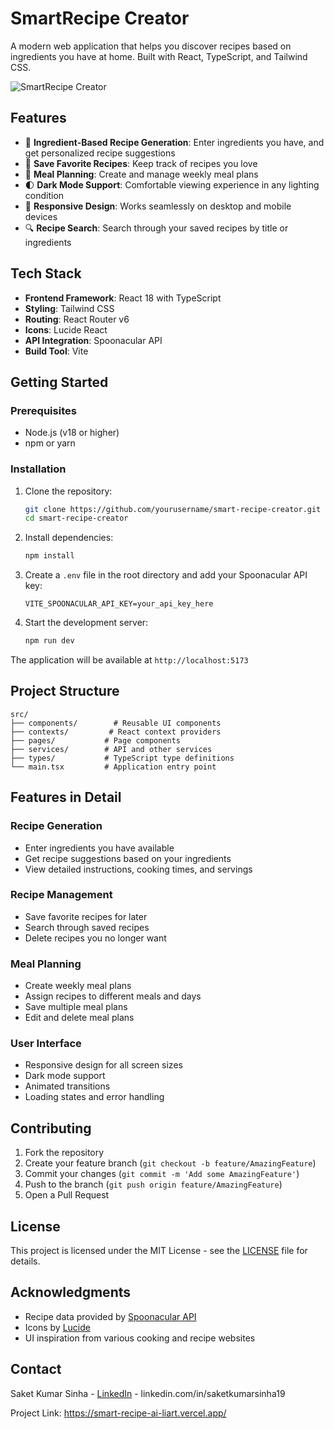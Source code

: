 # SmartRecipe Creator

A modern web application that helps you discover recipes based on ingredients you have at home. Built with React, TypeScript, and Tailwind CSS.

![SmartRecipe Creator](https://images.pexels.com/photos/1640774/pexels-photo-1640774.jpeg?auto=compress&cs=tinysrgb&w=1260&h=750&dpr=2)

## Features

- 🧪 **Ingredient-Based Recipe Generation**: Enter ingredients you have, and get personalized recipe suggestions
- 💾 **Save Favorite Recipes**: Keep track of recipes you love
- 📅 **Meal Planning**: Create and manage weekly meal plans
- 🌓 **Dark Mode Support**: Comfortable viewing experience in any lighting condition
- 📱 **Responsive Design**: Works seamlessly on desktop and mobile devices
- 🔍 **Recipe Search**: Search through your saved recipes by title or ingredients

## Tech Stack

- **Frontend Framework**: React 18 with TypeScript
- **Styling**: Tailwind CSS
- **Routing**: React Router v6
- **Icons**: Lucide React
- **API Integration**: Spoonacular API
- **Build Tool**: Vite

## Getting Started

### Prerequisites

- Node.js (v18 or higher)
- npm or yarn

### Installation

1. Clone the repository:
   ```bash
   git clone https://github.com/yourusername/smart-recipe-creator.git
   cd smart-recipe-creator
   ```

2. Install dependencies:
   ```bash
   npm install
   ```

3. Create a `.env` file in the root directory and add your Spoonacular API key:
   ```
   VITE_SPOONACULAR_API_KEY=your_api_key_here
   ```

4. Start the development server:
   ```bash
   npm run dev
   ```

The application will be available at `http://localhost:5173`

## Project Structure

```
src/
├── components/        # Reusable UI components
├── contexts/         # React context providers
├── pages/           # Page components
├── services/        # API and other services
├── types/           # TypeScript type definitions
└── main.tsx         # Application entry point
```

## Features in Detail

### Recipe Generation
- Enter ingredients you have available
- Get recipe suggestions based on your ingredients
- View detailed instructions, cooking times, and servings

### Recipe Management
- Save favorite recipes for later
- Search through saved recipes
- Delete recipes you no longer want

### Meal Planning
- Create weekly meal plans
- Assign recipes to different meals and days
- Save multiple meal plans
- Edit and delete meal plans

### User Interface
- Responsive design for all screen sizes
- Dark mode support
- Animated transitions
- Loading states and error handling

## Contributing

1. Fork the repository
2. Create your feature branch (`git checkout -b feature/AmazingFeature`)
3. Commit your changes (`git commit -m 'Add some AmazingFeature'`)
4. Push to the branch (`git push origin feature/AmazingFeature`)
5. Open a Pull Request

## License

This project is licensed under the MIT License - see the [LICENSE](LICENSE) file for details.

## Acknowledgments

- Recipe data provided by [Spoonacular API](https://spoonacular.com/food-api)
- Icons by [Lucide](https://lucide.dev/)
- UI inspiration from various cooking and recipe websites

## Contact

Saket Kumar Sinha - [LinkedIn](https://linkedin.com) - linkedin.com/in/saketkumarsinha19

Project Link: https://smart-recipe-ai-liart.vercel.app/
